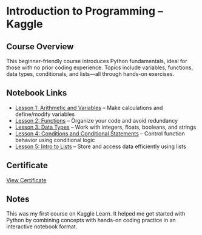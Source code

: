 # Introduction to Programming – Kaggle

## Course Overview

This beginner-friendly course introduces Python fundamentals, ideal for those with no prior coding experience. Topics include variables, functions, data types, conditionals, and lists—all through hands-on exercises.

## Notebook Links

- [Lesson 1: Arithmetic and Variables](https://www.kaggle.com/code/aadarshprabhakumar/exercise-arithmetic-and-variables) – Make calculations and define/modify variables  
- [Lesson 2: Functions](<link-to-notebook-2>) – Organize your code and avoid redundancy  
- [Lesson 3: Data Types](<link-to-notebook-3>) – Work with integers, floats, booleans, and strings  
- [Lesson 4: Conditions and Conditional Statements](<link-to-notebook-4>) – Control function behavior using conditional logic  
- [Lesson 5: Intro to Lists](<link-to-notebook-5>) – Store and access data efficiently using lists  

## Certificate

[View Certificate](<link-to-certificate-or-pdf>)

## Notes

This was my first course on Kaggle Learn. It helped me get started with Python by combining concepts with hands-on coding practice in an interactive notebook format.
